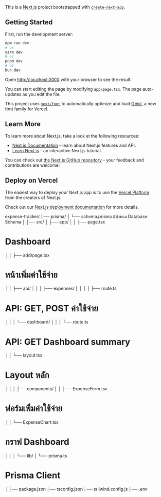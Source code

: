 This is a [Next.js](https://nextjs.org) project bootstrapped with [`create-next-app`](https://nextjs.org/docs/app/api-reference/cli/create-next-app).

## Getting Started

First, run the development server:

```bash
npm run dev
# or
yarn dev
# or
pnpm dev
# or
bun dev
```

Open [http://localhost:3000](http://localhost:3000) with your browser to see the result.

You can start editing the page by modifying `app/page.tsx`. The page auto-updates as you edit the file.

This project uses [`next/font`](https://nextjs.org/docs/app/building-your-application/optimizing/fonts) to automatically optimize and load [Geist](https://vercel.com/font), a new font family for Vercel.

## Learn More

To learn more about Next.js, take a look at the following resources:

- [Next.js Documentation](https://nextjs.org/docs) - learn about Next.js features and API.
- [Learn Next.js](https://nextjs.org/learn) - an interactive Next.js tutorial.

You can check out [the Next.js GitHub repository](https://github.com/vercel/next.js) - your feedback and contributions are welcome!

## Deploy on Vercel

The easiest way to deploy your Next.js app is to use the [Vercel Platform](https://vercel.com/new?utm_medium=default-template&filter=next.js&utm_source=create-next-app&utm_campaign=create-next-app-readme) from the creators of Next.js.

Check out our [Next.js deployment documentation](https://nextjs.org/docs/app/building-your-application/deploying) for more details.

expense-tracker/
│── prisma/
│   └── schema.prisma          #กำหนด Database Schema
│
│── src/
│   ├── app/
│   │   ├── page.tsx           
# Dashboard
│   │   ├── add/page.tsx       
# หน้าเพิ่มค่าใช้จ่าย
│   │   ├── api/
│   │   │   ├── expenses/
│   │   │   │   ├── route.ts   
# API: GET, POST ค่าใช้จ่าย
│   │   │   └── dashboard/
│   │   │       └── route.ts   
# API: GET Dashboard summary
│   │   └── layout.tsx         
# Layout หลัก
│   │
│   ├── components/
│   │   ├── ExpenseForm.tsx    
# ฟอร์มเพิ่มค่าใช้จ่าย
│   │   └── ExpenseChart.tsx   
# กราฟ Dashboard
│   │
│   └── lib/
│       └── prisma.ts          
# Prisma Client
│
│── package.json
│── tsconfig.json
│── tailwind.config.js
│── .env
